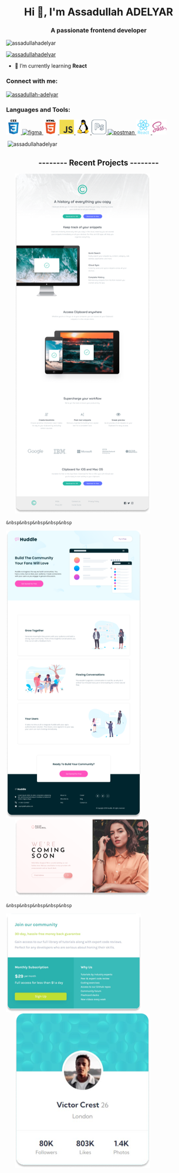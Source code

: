 <h1 align="center">Hi 👋, I'm Assadullah ADELYAR</h1>
<h3 align="center">A passionate frontend developer</h3>

<p align="left"> <img src="https://komarev.com/ghpvc/?username=assadullahadelyar&label=Profile%20views&color=0e75b6&style=flat" alt="assadullahadelyar" /> </p>

<p align="left"> <a href="https://github.com/ryo-ma/github-profile-trophy"><img src="https://github-profile-trophy.vercel.app/?username=assadullahadelyar" alt="assadullahadelyar" /></a> </p>

- 🌱 I’m currently learning **React**

<h3 align="left">Connect with me:</h3>
<p align="left">
<a href="https://linkedin.com/in/assadullah-adelyar" target="blank"><img align="center" src="https://raw.githubusercontent.com/rahuldkjain/github-profile-readme-generator/master/src/images/icons/Social/linked-in-alt.svg" alt="assadullah-adelyar" height="30" width="40" /></a>
</p>

<h3 align="left">Languages and Tools:</h3>
<p align="left"> <a href="https://www.w3schools.com/css/" target="_blank" rel="noreferrer"> <img src="https://raw.githubusercontent.com/devicons/devicon/master/icons/css3/css3-original-wordmark.svg" alt="css3" width="40" height="40"/> </a> <a href="https://www.figma.com/" target="_blank" rel="noreferrer"> <img src="https://www.vectorlogo.zone/logos/figma/figma-icon.svg" alt="figma" width="40" height="40"/> </a> <a href="https://www.w3.org/html/" target="_blank" rel="noreferrer"> <img src="https://raw.githubusercontent.com/devicons/devicon/master/icons/html5/html5-original-wordmark.svg" alt="html5" width="40" height="40"/> </a> <a href="https://developer.mozilla.org/en-US/docs/Web/JavaScript" target="_blank" rel="noreferrer"> <img src="https://raw.githubusercontent.com/devicons/devicon/master/icons/javascript/javascript-original.svg" alt="javascript" width="40" height="40"/> </a> <a href="https://www.linux.org/" target="_blank" rel="noreferrer"> <img src="https://raw.githubusercontent.com/devicons/devicon/master/icons/linux/linux-original.svg" alt="linux" width="40" height="40"/> </a> <a href="https://www.photoshop.com/en" target="_blank" rel="noreferrer"> <img src="https://raw.githubusercontent.com/devicons/devicon/master/icons/photoshop/photoshop-line.svg" alt="photoshop" width="40" height="40"/> </a> <a href="https://postman.com" target="_blank" rel="noreferrer"> <img src="https://www.vectorlogo.zone/logos/getpostman/getpostman-icon.svg" alt="postman" width="40" height="40"/> </a> <a href="https://reactjs.org/" target="_blank" rel="noreferrer"> <img src="https://raw.githubusercontent.com/devicons/devicon/master/icons/react/react-original-wordmark.svg" alt="react" width="40" height="40"/> </a> <a href="https://sass-lang.com" target="_blank" rel="noreferrer"> <img src="https://raw.githubusercontent.com/devicons/devicon/master/icons/sass/sass-original.svg" alt="sass" width="40" height="40"/> </a> </p>

<p>&nbsp;<img align="center" src="https://github-readme-stats.vercel.app/api?username=assadullahadelyar&show_icons=true&locale=en" alt="assadullahadelyar" /></p> 

<h2 align="center">-------- Recent Projects --------</h2>

<div align="left"> 
  &nbsp&nbsp&nbsp&nbsp&nbsp
  <span padding= "36px">
    <a href="https://github.com/AssadullahADELYAR/fm-clipboard-landing-page" target="_blank" rel="noreferrer"> 
  <img src="https://github.com/AssadullahADELYAR/AssadullahADELYAR/blob/main/landing-page-001.png" alt="Landing-page" /> </a>
  </span>

    &nbsp&nbsp&nbsp&nbsp&nbsp
  <span padding= "36px">
    <a href="https://github.com/AssadullahADELYAR/fm-huddle-landing-page" target="_blank" rel="noreferrer"> 
  <img  src="https://github.com/AssadullahADELYAR/AssadullahADELYAR/blob/main/huddle-landing-page.png" alt="Landing-page-for-huddle" /> </a>
  </span>
</div>

<div align="left"> 
  &nbsp&nbsp&nbsp&nbsp&nbsp
  <span padding= "36px">
    <a href="https://github.com/AssadullahADELYAR/fm-coming-soon" target="_blank" rel="noreferrer"> 
  <img src="https://github.com/AssadullahADELYAR/AssadullahADELYAR/blob/main/coming-soon.png" alt="Coming-soon" /> </a>
  </span>

    &nbsp&nbsp&nbsp&nbsp&nbsp
  <span padding= "36px">
    <a href="https://github.com/AssadullahADELYAR/fm-single-price-grid" target="_blank" rel="noreferrer"> 
  <img  src="https://github.com/AssadullahADELYAR/AssadullahADELYAR/blob/main/single-price.png" alt="single-price" /> </a>
  </span>
</div>
<div align="left"> 
  &nbsp&nbsp&nbsp&nbsp&nbsp
  <span padding= "36px">
    <a href="https://github.com/AssadullahADELYAR/fm-profile-card-component" target="_blank" rel="noreferrer"> 
  <img src="https://github.com/AssadullahADELYAR/AssadullahADELYAR/blob/main/Profile-card.png" alt="Profile-card" /> </a>
  </span>

</div>
